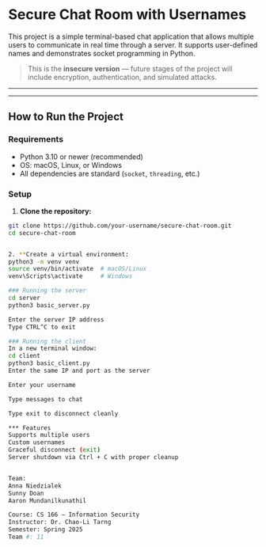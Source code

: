 # Secure Chat Room with Usernames

This project is a simple terminal-based chat application that allows multiple users to communicate in real time through a server. It supports user-defined names and demonstrates socket programming in Python.

> This is the **insecure version** — future stages of the project will include encryption, authentication, and simulated attacks.

---

---

## How to Run the Project

### Requirements

- Python 3.10 or newer (recommended)
- OS: macOS, Linux, or Windows
- All dependencies are standard (`socket`, `threading`, etc.)

### Setup

1. **Clone the repository:**

```bash
git clone https://github.com/your-username/secure-chat-room.git
cd secure-chat-room


2. **Create a virtual environment:
python3 -m venv venv
source venv/bin/activate  # macOS/Linux
venv\Scripts\activate     # Windows

### Running the server
cd server
python3 basic_server.py

Enter the server IP address
Type CTRL^C to exit

### Running the client
In a new terminal window:
cd client
python3 basic_client.py
Enter the same IP and port as the server

Enter your username

Type messages to chat

Type exit to disconnect cleanly

*** Features 
Supports multiple users
Custom usernames
Graceful disconnect (exit)
Server shutdown via Ctrl + C with proper cleanup


Team:
Anna Niedzialek
Sunny Doan
Aaron Mundanilkunathil

Course: CS 166 — Information Security
Instructor: Dr. Chao-Li Tarng
Semester: Spring 2025
Team #: 11

